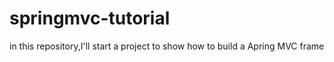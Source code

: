# springmvc-tutorial
in this repository,I'll start a project to  show how to build a Apring MVC frame
